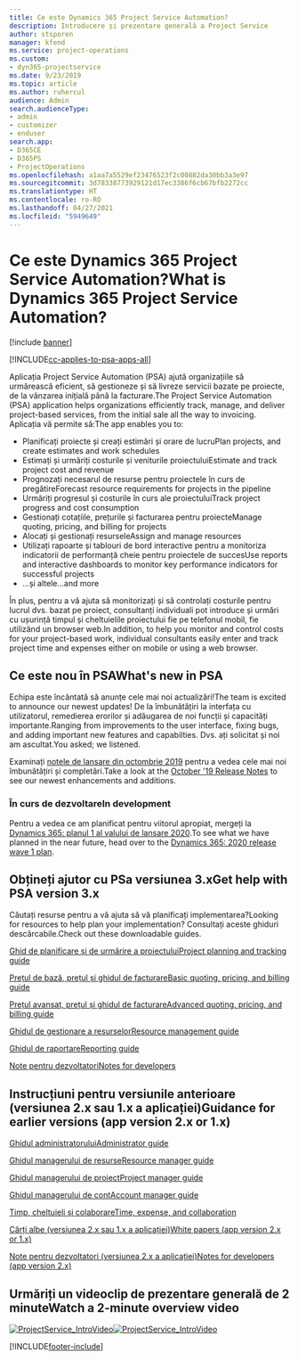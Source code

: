 ```yaml
---
title: Ce este Dynamics 365 Project Service Automation?
description: Introducere și prezentare generală a Project Service
author: stsporen
manager: kfend
ms.service: project-operations
ms.custom:
- dyn365-projectservice
ms.date: 9/23/2019
ms.topic: article
ms.author: ruhercul
audience: Admin
search.audienceType:
- admin
- customizer
- enduser
search.app:
- D365CE
- D365PS
- ProjectOperations
ms.openlocfilehash: a1aa7a5529ef23476523f2c00882da30bb3a3e97
ms.sourcegitcommit: 3d78338773929121d17ec3386f6cb67bfb2272cc
ms.translationtype: HT
ms.contentlocale: ro-RO
ms.lasthandoff: 04/27/2021
ms.locfileid: "5949649"
---
```

# <a name="what-is-dynamics-365-project-service-automation"></a><span data-ttu-id="93415-103">Ce este Dynamics 365 Project Service Automation?</span><span class="sxs-lookup"><span data-stu-id="93415-103">What is Dynamics 365 Project Service Automation?</span></span>

[!include [banner](../includes/psa-now-project-operations.md)]

[!INCLUDE[cc-applies-to-psa-apps-all](../includes/cc-applies-to-psa-apps-all.md)]

<span data-ttu-id="93415-104">Aplicația Project Service Automation (PSA) ajută organizațiile să urmărească eficient, să gestioneze și să livreze servicii bazate pe proiecte, de la vânzarea inițială până la facturare.</span><span class="sxs-lookup"><span data-stu-id="93415-104">The Project Service Automation (PSA) application helps organizations efficiently track, manage, and deliver project-based services, from the initial sale all the way to invoicing.</span></span> <span data-ttu-id="93415-105">Aplicația vă permite să:</span><span class="sxs-lookup"><span data-stu-id="93415-105">The app enables you to:</span></span>

- <span data-ttu-id="93415-106">Planificați proiecte și creați estimări și orare de lucru</span><span class="sxs-lookup"><span data-stu-id="93415-106">Plan projects, and create estimates and work schedules</span></span>
- <span data-ttu-id="93415-107">Estimați și urmăriți costurile și veniturile proiectului</span><span class="sxs-lookup"><span data-stu-id="93415-107">Estimate and track project cost and revenue</span></span>
- <span data-ttu-id="93415-108">Prognozați necesarul de resurse pentru proiectele în curs de pregătire</span><span class="sxs-lookup"><span data-stu-id="93415-108">Forecast resource requirements for projects in the pipeline</span></span>
- <span data-ttu-id="93415-109">Urmăriți progresul și costurile în curs ale proiectului</span><span class="sxs-lookup"><span data-stu-id="93415-109">Track project progress and cost consumption</span></span>
- <span data-ttu-id="93415-110">Gestionați cotațiile, prețurile și facturarea pentru proiecte</span><span class="sxs-lookup"><span data-stu-id="93415-110">Manage quoting, pricing, and billing for projects</span></span>
- <span data-ttu-id="93415-111">Alocați și gestionați resursele</span><span class="sxs-lookup"><span data-stu-id="93415-111">Assign and manage resources</span></span>
- <span data-ttu-id="93415-112">Utilizați rapoarte și tablouri de bord interactive pentru a monitoriza indicatorii de performanță cheie pentru proiectele de succes</span><span class="sxs-lookup"><span data-stu-id="93415-112">Use reports and interactive dashboards to monitor key performance indicators for successful projects</span></span>
- <span data-ttu-id="93415-113">...și altele</span><span class="sxs-lookup"><span data-stu-id="93415-113">...and more</span></span>

<span data-ttu-id="93415-114">În plus, pentru a vă ajuta să monitorizați și să controlați costurile pentru lucrul dvs. bazat pe proiect, consultanți individuali pot introduce și urmări cu ușurință timpul și cheltuielile proiectului fie pe telefonul mobil, fie utilizând un browser web.</span><span class="sxs-lookup"><span data-stu-id="93415-114">In addition, to help you monitor and control costs for your project-based work, individual consultants easily enter and track project time and expenses either on mobile or using a web browser.</span></span>

## <a name="whats-new-in-psa"></a><span data-ttu-id="93415-115">Ce este nou în PSA</span><span class="sxs-lookup"><span data-stu-id="93415-115">What's new in PSA</span></span>
<span data-ttu-id="93415-116">Echipa este încântată să anunțe cele mai noi actualizări!</span><span class="sxs-lookup"><span data-stu-id="93415-116">The team is excited to announce our newest updates!</span></span> <span data-ttu-id="93415-117">De la îmbunătățiri la interfața cu utilizatorul, remedierea erorilor și adăugarea de noi funcții și capacități importante.</span><span class="sxs-lookup"><span data-stu-id="93415-117">Ranging from improvements to the user interface, fixing bugs, and adding important new features and capabilties.</span></span> <span data-ttu-id="93415-118">Dvs. ați solicitat și noi am ascultat.</span><span class="sxs-lookup"><span data-stu-id="93415-118">You asked; we listened.</span></span>

<span data-ttu-id="93415-119">Examinați [notele de lansare din octombrie 2019](/dynamics365-release-plan/2019wave2/index) pentru a vedea cele mai noi îmbunătățiri și completări.</span><span class="sxs-lookup"><span data-stu-id="93415-119">Take a look at the [October '19 Release Notes](/dynamics365-release-plan/2019wave2/index) to see our newest enhancements and additions.</span></span>

### <a name="in-development"></a><span data-ttu-id="93415-120">În curs de dezvoltare</span><span class="sxs-lookup"><span data-stu-id="93415-120">In development</span></span>
<span data-ttu-id="93415-121">Pentru a vedea ce am planificat pentru viitorul apropiat, mergeți la [Dynamics 365: planul 1 al valului de lansare 2020](/dynamics365-release-plan/2020wave1/index).</span><span class="sxs-lookup"><span data-stu-id="93415-121">To see what we have planned in the near future, head over to the [Dynamics 365: 2020 release wave 1 plan](/dynamics365-release-plan/2020wave1/index).</span></span>

## <a name="get-help-with-psa-version-3x"></a><span data-ttu-id="93415-122">Obțineți ajutor cu PSa versiunea 3.x</span><span class="sxs-lookup"><span data-stu-id="93415-122">Get help with PSA version 3.x</span></span>
<span data-ttu-id="93415-123">Căutați resurse pentru a vă ajuta să vă planificați implementarea?</span><span class="sxs-lookup"><span data-stu-id="93415-123">Looking for resources to help plan your implementation?</span></span> <span data-ttu-id="93415-124">Consultați aceste ghiduri descărcabile.</span><span class="sxs-lookup"><span data-stu-id="93415-124">Check out these downloadable guides.</span></span>

 [<span data-ttu-id="93415-125">Ghid de planificare și de urmărire a proiectului</span><span class="sxs-lookup"><span data-stu-id="93415-125">Project planning and tracking guide</span></span>](../psa/implementation-guides/project-planning-tracking.md)

 [<span data-ttu-id="93415-126">Prețul de bază, prețul și ghidul de facturare</span><span class="sxs-lookup"><span data-stu-id="93415-126">Basic quoting, pricing, and billing guide</span></span>](../psa/implementation-guides/begin-quoting-pricing-billing.md)

 [<span data-ttu-id="93415-127">Prețul avansat, prețul și ghidul de facturare</span><span class="sxs-lookup"><span data-stu-id="93415-127">Advanced quoting, pricing, and billing guide</span></span>](../psa/implementation-guides/adv-quoting-pricing-billing.md)

 [<span data-ttu-id="93415-128">Ghidul de gestionare a resurselor</span><span class="sxs-lookup"><span data-stu-id="93415-128">Resource management guide</span></span>](../psa/implementation-guides/resource-management-guide.md)

 [<span data-ttu-id="93415-129">Ghidul de raportare</span><span class="sxs-lookup"><span data-stu-id="93415-129">Reporting guide</span></span>](../psa/implementation-guides/reporting-guide.md)

 [<span data-ttu-id="93415-130">Note pentru dezvoltatori</span><span class="sxs-lookup"><span data-stu-id="93415-130">Notes for developers</span></span>](../psa/developer-guides/overview-dev-notes-v3.x.md)

## <a name="guidance-for-earlier-versions-app-version-2x-or-1x"></a><span data-ttu-id="93415-131">Instrucțiuni pentru versiunile anterioare (versiunea 2.x sau 1.x a aplicației)</span><span class="sxs-lookup"><span data-stu-id="93415-131">Guidance for earlier versions (app version 2.x or 1.x)</span></span>
 [<span data-ttu-id="93415-132">Ghidul administratorului</span><span class="sxs-lookup"><span data-stu-id="93415-132">Administrator guide</span></span>](../psa/admin-guide.md)

 [<span data-ttu-id="93415-133">Ghidul managerului de resurse</span><span class="sxs-lookup"><span data-stu-id="93415-133">Resource manager guide</span></span>](../psa/resource-manager-guide.md)

 [<span data-ttu-id="93415-134">Ghidul managerului de proiect</span><span class="sxs-lookup"><span data-stu-id="93415-134">Project manager guide</span></span>](../psa/project-manager-guide.md)

 [<span data-ttu-id="93415-135">Ghidul managerului de cont</span><span class="sxs-lookup"><span data-stu-id="93415-135">Account manager guide</span></span>](../psa/account-manager-guide.md)

 [<span data-ttu-id="93415-136">Timp, cheltuieli și colaborare</span><span class="sxs-lookup"><span data-stu-id="93415-136">Time, expense, and collaboration</span></span>](../psa/time-expense-collaboration-guide.md)

 [<span data-ttu-id="93415-137">Cărți albe (versiunea 2.x sau 1.x a aplicației)</span><span class="sxs-lookup"><span data-stu-id="93415-137">White papers (app version 2.x or 1.x)</span></span>](../psa/white-papers.md)

 [<span data-ttu-id="93415-138">Note pentru dezvoltatori (versiunea 2.x a aplicației)</span><span class="sxs-lookup"><span data-stu-id="93415-138">Notes for developers (app version 2.x)</span></span>](../psa/developer-guides/add-custom-qoi-forms-v2.x.md)

 ## <a name="watch-a-2-minute-overview-video"></a><span data-ttu-id="93415-139">Urmăriți un videoclip de prezentare generală de 2 minute</span><span class="sxs-lookup"><span data-stu-id="93415-139">Watch a 2-minute overview video</span></span>
 <a name="heroArea"></a> <span data-ttu-id="93415-140">[![ProjectService_IntroVideo](../psa/media/project-service-intro-video.png "ProjectService_IntroVideo")](https://go.microsoft.com/fwlink/p/?LinkId=799457)</span><span class="sxs-lookup"><span data-stu-id="93415-140">[![ProjectService_IntroVideo](../psa/media/project-service-intro-video.png "ProjectService_IntroVideo")](https://go.microsoft.com/fwlink/p/?LinkId=799457)</span></span>




[!INCLUDE[footer-include](../includes/footer-banner.md)]
